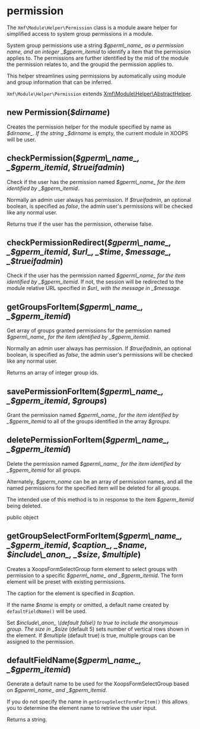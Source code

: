 # permission

The `Xmf\Module\Helper\Permission` class is a module aware helper for simplified access to system group permissions in a module.

System group permissions use a string _$gperm\_name_ as a permission name, and an integer _$gperm\_itemid_ to identify a item that the permission applies to. The permissions are further identified by the mid of the module the permission relates to, and the groupid the permission applies to.

This helper streamlines using permissions by automatically using module and group information that can be inferred.

`Xmf\Module\Helper\Permission` extends [Xmf\Module\Helper\AbstractHelper](https://github.com/xoops/xmf-cookbook/tree/2971b4bb568db7c6791e293e50ffc917d75ed81f/en/book/module/abstracthelper.php).

## new Permission\(_$dirname_\)

Creates the permission helper for the module specified by name as _$dirname_. If the string _$dirname_ is empty, the current module in XOOPS will be user.

## checkPermission\(_$gperm\_name_, _$gperm\_itemid_, _$trueifadmin_\)

Check if the user has the permission named _$gperm\_name_ for the item identified by _$gperm\_itemid_.

Normally an admin user always has permission. If _$trueifadmin_, an optional boolean, is specified as _false_, the admin user's permissions will be checked like any normal user.

Returns true if the user has the permission, otherwise false.

## checkPermissionRedirect\(_$gperm\_name_, _$gperm\_itemid_, _$url_, _$time_, _$message_, _$trueifadmin_\)

Check if the user has the permission named _$gperm\_name_ for the item identified by _$gperm\_itemid_. If not, the session will be redirected to the module relative URL specified in _$url_ with the message in _$message_.

## getGroupsForItem\(_$gperm\_name_, _$gperm\_itemid_\)

Get array of groups granted permissions for the permission named _$gperm\_name_ for the item identified by _$gperm\_itemid_.

Normally an admin user always has permission. If _$trueifadmin_, an optional boolean, is specified as _false_, the admin user's permissions will be checked like any normal user.

Returns an array of integer group ids.

## savePermissionForItem\(_$gperm\_name_, _$gperm\_itemid_, _$groups_\)

Grant the permission named _$gperm\_name_ for the item identified by _$gperm\_itemid_ to all of the groups identified in the array _$groups_.

## deletePermissionForItem\(_$gperm\_name_, _$gperm\_itemid_\)

Delete the permission named _$gperm\_name_ for the item identified by _$gperm\_itemid_ for all groups.

Alternately, _$gperm\_name_ can be an array of permission names, and all the named permissions for the specified item will be deleted for all groups.

The intended use of this method is to in response to the item _$gperm\_itemid_ being deleted.

public object

## getGroupSelectFormForItem\(_$gperm\_name_, _$gperm\_itemid_, _$caption_, _$name_, _$include\_anon_, _$size_, _$multiple_\)

Creates a XoopsFormSelectGroup form element to select groups with permission to a specific _$gperm\_name_ and _$gperm\_itemid_. The form element will be preset with existing permissions.

The caption for the element is specified in _$caption_.

If the name _$name_ is empty or omitted, a default name created by `defaultFieldName()` will be used.

Set _$include\_anon_ \(default false\) to true to include the anonymous group. The size in _$size_ \(default 5\) sets number of vertical rows shown in the element. If _$multiple_ \(default true\) is true, multiple groups can be assigned to the permission.

## defaultFieldName\(_$gperm\_name_, _$gperm\_itemid_\)

Generate a default name to be used for the XoopsFormSelectGroup based on _$gperm\_name_ and _$gperm\_itemid_.

If you do not specify the name in `getGroupSelectFormForItem()` this allows you to determine the element name to retrieve the user input.

Returns a string.

